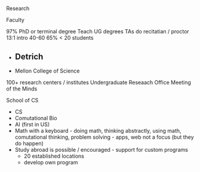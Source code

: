 #

Research

Faculty

97% PhD or terminal degree
Teach UG degrees
TAs do recitatian / proctor
13:1
intro 40-60
65% < 20 students

* Detrich
  - 
* Mellon College of Science

100+ research centers / institutes
Undergraduate Reseaach Office
Meeting of the Minds

School of CS

* CS
* Comutational Bio
* AI (first in US)
* Math with a keyboard - doing math, thinking abstractly, using math, comutational thinking, problem solving - apps, web not a focus (but they do happen)
* Study abroad is possible / encouraged - support for custom programs
  - 20 established locations
  - develop own program
